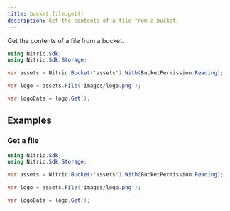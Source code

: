 ```yaml
---
title: bucket.file.get()
description: Get the contents of a file from a bucket.
---
```


Get the contents of a file from a bucket.

```C#
using Nitric.Sdk;
using Nitric.Sdk.Storage;

var assets = Nitric.Bucket('assets').With(BucketPermission.Reading);

var logo = assets.File('images/logo.png');

var logoData = logo.Get();
```

## Examples

### Get a file

```C#
using Nitric.Sdk;
using Nitric.Sdk.Storage;

var assets = Nitric.Bucket('assets').With(BucketPermission.Reading);

var logo = assets.File('images/logo.png');

var logoData = logo.Get();
```
